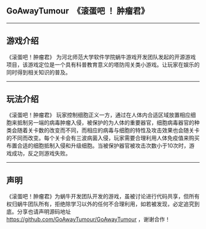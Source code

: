 ## GoAwayTumour  《滚蛋吧 ！ 肿瘤君》
***
## 游戏介绍
   《滚蛋吧！肿瘤君》 为河北师范大学软件学院蜗牛游戏开发团队发起的开源游戏项目，该游戏定位是一个具有科普教育意义的塔防闯关类小游戏。让玩家在娱乐的同时得到相关知识的普及。
***
## 玩法介绍
   《滚蛋吧！肿瘤君》 玩家控制细胞正义一方，通过在人体内合适区域放置相应细胞来抵制另一端的病毒肿瘤入侵，被保护的为人体的重要器官，细胞病毒器官的种类会随着关卡数的改变而不同，而相应的病毒与细胞的特性及攻击效果也会随关卡的不同而改变。每个关卡会有三波病菌入侵，玩家需要合理利用人体免疫值来购买布置合适的细胞抵制入侵和升级细胞。当被保护器官被攻击次数小于10次时，游戏成功，反之则游戏失败。
***
## 声明
   《滚蛋吧！肿瘤君》为蜗牛开发团队开发的游戏，虽被讨论进行代码共享，但所有权归蜗牛团队所有，拒绝除学习以外的任何不合理利用，如若被发现，必定追究到底。分享也请声明源码地址 https://github.com/GoAwayTumour/GoAwayTumour ，谢谢合作！
        
